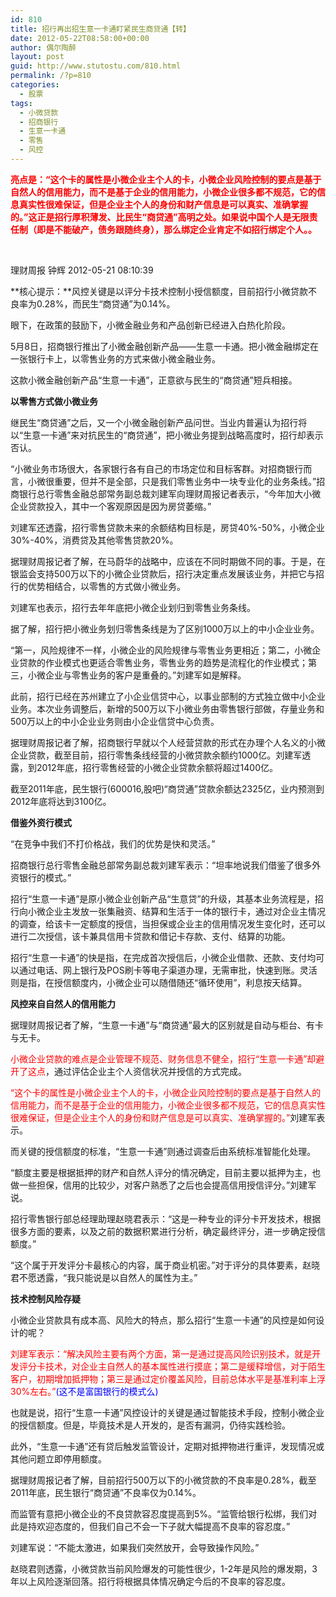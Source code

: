 ```yaml
---
id: 810
title: 招行再出招生意一卡通盯紧民生商贷通【转】
date: 2012-05-22T08:58:00+00:00
author: 偶尔陶醉
layout: post
guid: http://www.stutostu.com/810.html
permalink: /?p=810
categories:
  - 股票
tags:
  - 小微贷款
  - 招商银行
  - 生意一卡通
  - 零售
  - 风控
---
```

**<font color="#ff0000">亮点是：“这个卡的属性是小微企业主个人的卡，小微企业风险控制的要点是基于自然人的信用能力，而不是基于企业的信用能力，小微企业很多都不规范，它的信息真实性很难保证，但是企业主个人的身份和财产信息是可以真实、准确掌握的。”这正是招行厚积薄发、比民生“商贷通”高明之处。如果说中国个人是无限责任制（即是不能破产，债务跟随终身），那么绑定企业肯定不如招行绑定个人。。</font>**



**<font color="#ff0000"></font>**&nbsp;

理财周报 钟辉 2012-05-21 08:10:39&nbsp;

**核心提示：**风控关键是以评分卡技术控制小授信额度，目前招行小微贷款不良率为0.28%，而民生“商贷通”为0.14%。

眼下，在政策的鼓励下，小微金融业务和产品创新已经进入白热化阶段。

5月8日，招商银行推出了小微金融创新产品——生意一卡通。把小微金融绑定在一张银行卡上，以零售业务的方式来做小微金融业务。

这款小微金融创新产品“生意一卡通”，正意欲与民生的“商贷通”短兵相接。

**以零售方式做小微业务**

继民生“商贷通”之后，又一个小微金融创新产品问世。当业内普遍认为招行将以“生意一卡通”来对抗民生的“商贷通”，把小微业务提到战略高度时，招行却表示否认。

“小微业务市场很大，各家银行各有自己的市场定位和目标客群。对招商银行而言，小微很重要，但并不是全部，只是我们零售业务中一块专业化的业务条线。”招商银行总行零售金融总部常务副总裁刘建军向理财周报记者表示，“今年加大小微企业贷款投入，其中一个客观原因是因为房贷萎缩。”

刘建军还透露，招行零售贷款未来的余额结构目标是，房贷40%-50%，小微企业30%-40%，消费贷及其他零售贷款20%。

据理财周报记者了解，在马蔚华的战略中，应该在不同时期做不同的事。于是，在银监会支持500万以下的小微企业贷款后，招行决定重点发展该业务，并把它与招行的优势相结合，以零售的方式做小微业务。

刘建军也表示，招行去年年底把小微企业划归到零售业务条线。

据了解，招行把小微业务划归零售条线是为了区别1000万以上的中小企业业务。

“第一，风险规律不一样，小微企业的风险规律与零售业务更相近；第二，小微企业贷款的作业模式也更适合零售业务，零售业务的趋势是流程化的作业模式；第三，小微企业与零售业务的客户是重叠的。”刘建军如是解释。

此前，招行已经在苏州建立了小企业信贷中心，以事业部制的方式独立做中小企业业务。本次业务调整后，新增的500万以下小微业务由零售银行部做，存量业务和500万以上的中小企业业务则由小企业信贷中心负责。

据理财周报记者了解，招商银行早就以个人经营贷款的形式在办理个人名义的小微企业贷款，截至目前，招行零售条线经营的小微贷款余额约1000亿。刘建军透露，到2012年底，招行零售经营的小微企业贷款余额将超过1400亿。

截至2011年底，民生银行(600016,股吧)“商贷通”贷款余额达2325亿，业内预测到2012年底将达到3100亿。

**借鉴外资行模式**

“在竞争中我们不打价格战，我们的优势是快和灵活。”

招商银行总行零售金融总部常务副总裁刘建军表示：“坦率地说我们借鉴了很多外资银行的模式。”

招行“生意一卡通”是原小微企业创新产品“生意贷”的升级，其基本业务流程是，招行向小微企业主发放一张集融资、结算和生活于一体的银行卡，通过对企业主情况的调查，给该卡一定额度的授信，当担保或企业主的信用情况发生变化时，还可以进行二次授信，该卡兼具信用卡贷款和借记卡存款、支付、结算的功能。

招行“生意一卡通”的快是指，在完成首次授信后，小微企业借款、还款、支付均可以通过电话、网上银行及POS刷卡等电子渠道办理，无需审批，快速到账。灵活则是指，在授信额度内，小微企业可以随借随还“循环使用”，利息按天结算。

**风控来自自然人的信用能力**

据理财周报记者了解，“生意一卡通”与“商贷通”最大的区别就是自动与柜台、有卡与无卡。

<font color="#ff0000">小微企业贷款的难点是企业管理不规范、财务信息不健全，招行“生意一卡通”却避开了这点</font>，通过评估企业主个人资信状况并授信的方式完成。

<font color="#ff0000">“这</font><font color="#ff0000">个卡的属性是小微企业主个人的卡，小微企业风险控制的要点是基于自然人的信用能力，而不是基于企业的信用能力，小微企业很多都不规范，它的信息真实性很难保证，但是企业主个人的身份和财产信息是可以真实、准确掌握的。”</font>刘建军表示。

而关键的授信额度的标准，“生意一卡通”则通过调查后由系统标准智能化处理。

“额度主要是根据抵押的财产和自然人评分的情况确定，目前主要以抵押为主，也做一些担保，信用的比较少，对客户熟悉了之后也会提高信用授信评分。”刘建军说。

招行零售银行部总经理助理赵晓君表示：“这是一种专业的评分卡开发技术，根据很多方面的要素，以及之前的数据积累进行分析，确定最终评分，进一步确定授信额度。”

“这个属于开发评分卡最核心的内容，属于商业机密。”对于评分的具体要素，赵晓君不愿透露，“我只能说是以自然人的属性为主。”

**技术控制风险存疑**

小微企业贷款具有成本高、风险大的特点，那么招行“生意一卡通”的风控是如何设计的呢？

<font color="#ff0000">刘建军表示：“解决风险主要有两个方面，第一是通过提高风险识别技术，就是开发评分卡技术，对企业主自然人的基本属性进行摸底；第二是缓释增信，对于陌生客户，初期增加抵押物；第三是通过定价覆盖风险，目前总体水平是基准利率上浮30%左右。”</font><font color="#0000ff">(这不是富国银行的模式么)</font>

也就是说，招行“生意一卡通”风控设计的关键是通过智能技术手段，控制小微企业的授信额度。但是，毕竟技术是人开发的，是否有漏洞，仍待实践检验。

此外，“生意一卡通”还有贷后触发监管设计，定期对抵押物进行重评，发现情况或其他问题立即停用额度。

据理财周报记者了解，目前招行500万以下的小微贷款的不良率是0.28%，截至2011年底，民生银行“商贷通”不良率仅为0.14%。

而监管有意把小微企业的不良贷款容忍度提高到5%。“监管给银行松绑，我们对此是持欢迎态度的，但我们自己不会一下子就大幅提高不良率的容忍度。”

刘建军说：“不能太激进，如果我们突然放开，会导致操作风险。”

赵晓君则透露，小微贷款当前风险爆发的可能性很少，1-2年是风险的爆发期，3年以上风险逐渐回落。招行将根据具体情况确定今后的不良率的容忍度。